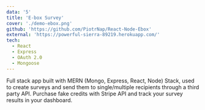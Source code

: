 ```yaml
---
data: '5'
title: 'E-box Survey'
cover: './demo-ebox.png'
github: 'https://github.com/PiotrNap/React-Node-Ebox'
external: 'https://powerful-sierra-89219.herokuapp.com/'
tech:
  - React
  - Express
  - OAuth 2.0
  - Mongoose
---
```


Full stack app built with MERN (Mongo, Express, React, Node) Stack, used to create surveys and send them to single/multiple recipients through a third party API. Purchase fake credits with Stripe API and track your survey results in your dashboard.

